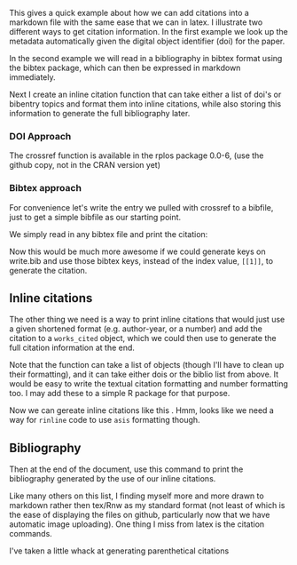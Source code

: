 <!--roptions  tidy=FALSE, warning=FALSE, comment=NA, message=FALSE-->
<!--begin.rcode echo=FALSE 
#require(socialR)
#render_wordpress()
render_gfm()
end.rcode-->

This gives a quick example about how we can add citations into a markdown file with the same ease that we can in latex.
I illustrate two different ways to get citation information.  In the first example we look up the metadata automatically given
the digital object identifier (doi) for the paper. 

In the second example we will read in a bibliography in bibtex format using the bibtex package, which can then be expressed in markdown immediately.

Next I create an inline citation function that can take either a list of doi's or bibentry topics and format them into inline citations, while also storing this information to generate the full bibliography later. 

### DOI Approach

The crossref function is available in the rplos package 0.0-6, (use the github copy, not in the CRAN version yet)
<!--begin.rcode 
require(rplos)
end.rcode-->

<!--begin.rcode results="asis", 
 crossref("10.1111/j.1461-0248.2005.00827.x")
end.rcode-->


### Bibtex approach

For convenience let's write the entry we pulled with crossref to a bibfile, just to get a simple bibfile as our starting point.
<!--begin.rcode
library(bibtex)
entry <- crossref("10.1111/j.1461-0248.2005.00827.x")
write.bib(entry, file="example.bib")
end.rcode-->

We simply read in any bibtex file and print the citation:
<!--begin.rcode r bibex, results="asis", echo=FALSE
biblio <- read.bib("example.bib")
biblio[[1]]
end.rcode-->
Now this would be much more awesome if we could generate keys on write.bib and use those bibtex keys, instead of the index value, `[[1]]`, to generate the citation. 

## Inline citations 
The other thing we need is a way to print inline citations that would just use a given shortened format (e.g. author-year, or a number) and add the citation to a `works_cited` object, which we could then use to generate the full citation information at the end. 

<!--begin.rcode
pcite <- function(x){
  if(is.null(getOption("works_cited"))){
    empty <- list()
    class(empty) <- "bibentry"
    options(works_cited = empty)
  }
  sapply(x,function(x){
    if(is(x, "character"))
      entry <- crossref(x)
    else # assume it's a bibentry object already
      entry <- x
    ## keep track of what we've cited so far
    options(works_cited = c(getOption("works_cited"), entry))

    ## And format the inline citation
    n <- length(entry$author)
    if(n==1)
      sprintf("(%s, %s)", entry$author[[1]]$family, entry$year)
    if(n==2)
      sprintf("(%s & %s, %s)", entry$author[[1]]$family, entry$author[[2]]$family, entry$year)
    else if(n>2)
      sprintf("(%s _et. al._ %s)", entry$author[[1]]$family, entry$year)
  })
}
end.rcode-->
Note that the function can take a list of objects (though I'll have to clean up their formatting), and it can take either dois or the biblio list from above.  It would be easy to write the textual citation formatting and number formatting too. I may add these to a simple R package for that purpose. 

Now we can gereate inline citations like this  <!--rinline pcite("10.1111/j.1461-0248.2005.00827.x")-->.  Hmm, looks like we need a way for `rinline` code to use `asis` formatting though. 

## Bibliography
Then at the end of the document, use this command to print the bibliography generated by the use of our inline citations. 
<!--begin.rcode results="asis"
getOption("works_cited")
end.rcode-->


Like many others on this list, I finding myself more and more drawn to markdown rather then tex/Rnw as my standard format (not least of which is the ease of displaying the files on github, particularly now that we have automatic image uploading).  One thing I miss from latex is the citation commands. 

I've taken a little whack at generating parenthetical citations


